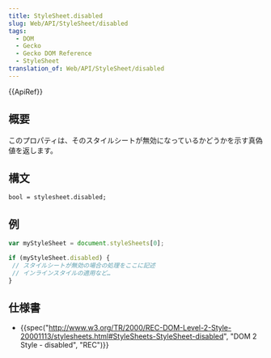 ```yaml
---
title: StyleSheet.disabled
slug: Web/API/StyleSheet/disabled
tags:
  - DOM
  - Gecko
  - Gecko DOM Reference
  - StyleSheet
translation_of: Web/API/StyleSheet/disabled
---
```

{{ApiRef}}

## 概要

このプロパティは、そのスタイルシートが無効になっているかどうかを示す真偽値を返します。

## 構文

```
bool = stylesheet.disabled;
```

## 例

```js
var myStyleSheet = document.styleSheets[0];

if (myStyleSheet.disabled) {
 // スタイルシートが無効の場合の処理をここに記述
 // インラインスタイルの適用など…
}
```

## 仕様書

- {{spec("http://www.w3.org/TR/2000/REC-DOM-Level-2-Style-20001113/stylesheets.html#StyleSheets-StyleSheet-disabled", "DOM 2 Style - disabled", "REC")}}
